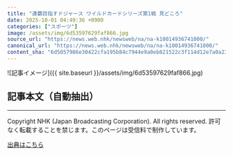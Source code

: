 ```yaml
---
title: "連覇目指すドジャース ワイルドカードシリーズ第1戦 見どころ"
date: 2025-10-01 04:49:36 +0900
categories: ["スポーツ"]
image: /assets/img/6d53597629faf866.jpg
source_url: "https://news.web.nhk/newsweb/na/na-k10014936741000/"
canonical_url: "https://news.web.nhk/newsweb/na/na-k10014936741000/"
content_sha: "6d5057986e30422cfa195b84c7944e9a0eb821522c3f114d12e7a0a238427bcc"
---
```


![記事イメージ]({{ site.baseurl }}/assets/img/6d53597629faf866.jpg)

## 記事本文（自動抽出）
<div><div class="_13tndsj2"><nav aria-label="フッターサイトナビゲーション" class="_13tndsj4"></nav><hr class="esl7kn2s esl7kn1l esl7kn1n _14xli2ae"><p class="esl7kn2s esl7kn1m esl7kn1o _1yvk0f68 _1lugom81">Copyright NHK (Japan Broadcasting Corporation). All rights reserved. 許可なく転載することを禁じます。このページは受信料で制作しています。</p></div></div>

[出典はこちら](https://news.web.nhk/newsweb/na/na-k10014936741000/)
